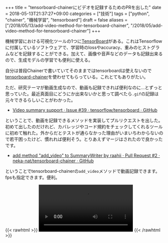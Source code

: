 +++
title = "tensorboard-chainerにビデオを記録するためのPRを出した"
date = 2018-05-13T21:37:27+09:00
categories = ["技術"]
tags = ["python", "chainer", "機械学習", "tensorboard"]
draft = false
aliases = ["/2018/05/13/add-video-method-for-tensorboard-chainer", "/2018/05/add-video-method-for-tensorboard-chainer"]
+++

機械学習における可視化ツールの1つに[TensorBoard](https://www.tensorflow.org/programmers_guide/summaries_and_tensorboard)がある。これはTensorflowに付属しているソフトウェアで、学習時のlossやaccuracy、重みのヒストグラムなどを記録することができる。加えて、画像や音声などのデータも記録出来るので、生成モデルの学習でも便利に使える。

自分は普段Chainerで書いていてそのままではtensorboardは使えないので[tensorboard-chainer](https://github.com/neka-nat/tensorboard-chainer)を使わせてもらっている。これとてもありがたい。

ただ、研究テーマが動画生成なので、動画も記録できれば便利なのに…とずっと思っていた。最近真面目にどうにか出来ないかと思って調べたら`.gif`の記録は元々できるらしいことがわかった。

- [Video summary support · Issue #39 · tensorflow/tensorboard · GitHub](https://github.com/tensorflow/tensorboard/issues/39)

ということで、動画を記録できるメソッドを実装してプルリクエストを出した。初めて出したのだけれど、カバレッジやコード規約をチェックしてくれるツールに初めて触れた。外からだとテストが通らなかった理由がいまいちわからないので若干困ったけど、慣れれば便利そう。とりあえずマージはされたので良かったです。

- [add method "add_video" to SummaryWriter by raahii · Pull Request #2 · neka-nat/tensorboard-chainer · GitHub](https://github.com/neka-nat/tensorboard-chainer/pull/2)

ということでtensorboard-chainerの`add_video`メソッドで動画記録できます。fpsも指定できます。便利。

{{< rawhtml >}}
<video style="max-width: 100%;" src="http://localhost:51332/videos/2018/add-video-for-tensorboard-chainer/tensoboard_video.mp4" autoplay loop></video>
{{< /rawhtml >}}
